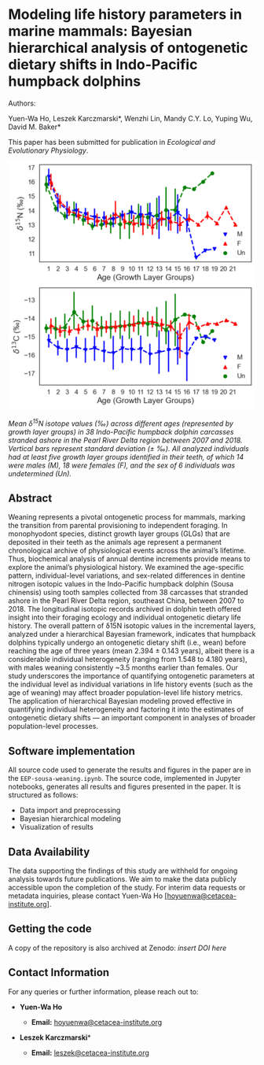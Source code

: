 # Modeling life history parameters in marine mammals: Bayesian hierarchical analysis of ontogenetic dietary shifts in Indo-Pacific humpback dolphins

Authors:

Yuen-Wa Ho, Leszek Karczmarski\*, Wenzhi Lin, Mandy C.Y. Lo, Yuping Wu, David M. Baker\*  

This paper has been submitted for publication in *Ecological and Evolutionary Physiology*.

![](Figure.png)

*Mean δ<sup>15</sup>N isotope values (‰) across different ages (represented by growth layer groups) in 38 Indo-Pacific humpback dolphin carcasses stranded ashore in the Pearl River Delta region between 2007 and 2018. Vertical bars represent standard deviation (± ‰). All analyzed individuals had at least five growth layer groups identified in their teeth, of which 14 were males (M), 18 were females (F), and the sex of 6 individuals was undetermined (Un).*


## Abstract
Weaning represents a pivotal ontogenetic process for mammals, marking the transition from parental provisioning to independent foraging.  In monophyodont species, distinct growth layer groups (GLGs) that are deposited in their teeth as the animals age represent a permanent chronological archive of physiological events across the animal’s lifetime.  Thus, biochemical analysis of annual dentine increments provide means to explore the animal’s physiological history.  We examined the age-specific pattern, individual-level variations, and sex-related differences in dentine nitrogen isotopic values in the Indo-Pacific humpback dolphin (Sousa chinensis) using tooth samples collected from 38 carcasses that stranded ashore in the Pearl River Delta region, southeast China, between 2007 to 2018. The longitudinal isotopic records archived in dolphin teeth offered insight into their foraging ecology and individual ontogenetic dietary life history. The overall pattern of δ15N isotopic values in the incremental layers, analyzed under a hierarchical Bayesian framework, indicates that humpback dolphins typically undergo an ontogenetic dietary shift (i.e., wean) before reaching the age of three years (mean 2.394 ± 0.143 years), albeit there is a considerable individual heterogeneity (ranging from 1.548 to 4.180 years), with males weaning consistently ~3.5 months earlier than females. Our study underscores the importance of quantifying ontogenetic parameters at the individual level as individual variations in life history events (such as the age of weaning) may affect broader population-level life history metrics. The application of hierarchical Bayesian modeling proved effective in quantifying individual heterogeneity and factoring it into the estimates of ontogenetic dietary  shifts — an important component in analyses of broader population-level processes.

## Software implementation
All source code used to generate the results and figures in the paper are in the `EEP-sousa-weaning.ipynb`.
The source code, implemented in Jupyter notebooks, generates all results and figures presented in the paper. It is structured as follows:
- Data import and preprocessing
- Bayesian hierarchical modeling
- Visualization of results

## Data Availability
The data supporting the findings of this study are withheld for ongoing analysis towards future publications. We aim to make the data publicly accessible upon the completion of the study. For interim data requests or metadata inquiries, please contact Yuen-Wa Ho [hoyuenwa@cetacea-institute.org].

## Getting the code
A copy of the repository is also archived at Zenodo: *insert DOI here*

## Contact Information
For any queries or further information, please reach out to:
- **Yuen-Wa Ho**
  - **Email:** hoyuenwa@cetacea-institute.org

- **Leszek Karczmarski**\*  
  - **Email:** leszek@cetacea-institute.org